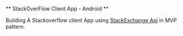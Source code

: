 ** StackOverFlow Client App - Android **

Building A Stackoverflow client App using [StackExchange Api](https://api.stackexchange.com/docs) in MVP pattern.
